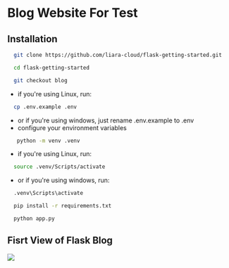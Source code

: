 
# Blog Website For Test

## Installation


```bash
  git clone https://github.com/liara-cloud/flask-getting-started.git
```
```bash
  cd flask-getting-started
```
```bash
  git checkout blog
```
- if you're using Linux, run:
```bash
  cp .env.example .env
```
- or if you're using windows, just rename .env.example to .env
- configure your environment variables
```bash
   python -m venv .venv
```
- if you're using Linux, run:
```bash
  source .venv/Scripts/activate
```
- or if you're using windows, run:
```bash
  .venv\Scripts\activate
```
```bash
  pip install -r requirements.txt
```
```bash
  python app.py
```

## Fisrt View of Flask Blog
<img src="https://files.liara.ir/liara/flask/course/first-view-of-liara-flask-blog.png">
